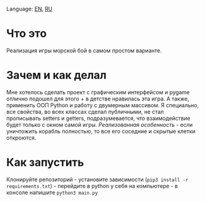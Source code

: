 Language: [EN](https://github.com/EvansTrein/Naval-combat/blob/main/README.md), [RU](https://github.com/EvansTrein/Naval-combat/blob/main/README_RU.md)

# Что это
Реализация игры морской бой в самом простом варианте.

# Зачем и как делал
Мне хотелось сделать проект с графическим интерфейсом и pygame отлично подошел для этого + в детстве нравилась эта игра. А также, применить ООП Python и работу с двумерным массивом.
Я специально, все свойства, во всех классах сделал публичными, не стал прописывать setters и getters, подразумевается, что взаимодействие будет только с окном самой игры.
*Реализованная особенность* - если уничтожить корабль полностью, то все его соседние и скрытые клетки откроются.

# Как запустить
Клонируйте репозиторий - установите зависимости (`pip3 install -r requirements.txt`) - перейдите в python у себя на компьютере - в консоле напишите `python3 main.py`
